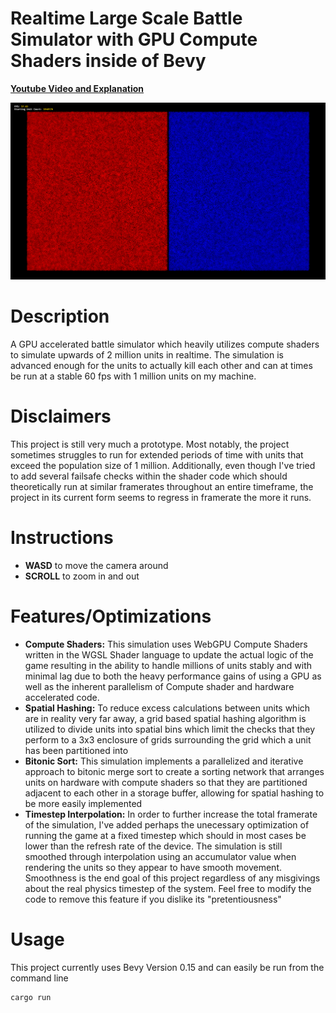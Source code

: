 # Realtime Large Scale Battle Simulator with GPU Compute Shaders inside of Bevy
[**Youtube Video and Explanation**]()

![Teaser](img/1million.png)

Description
============
A GPU accelerated battle simulator which heavily utilizes compute shaders to simulate upwards of 2 million units in realtime. The simulation is advanced enough for the units to actually kill each other and can at times be run at a stable 60 fps with 1 million units on my machine.

Disclaimers
===========
This project is still very much a prototype. Most notably, the project sometimes struggles to run for extended periods of time with units that exceed the population size of 1 million. Additionally, even though I've tried to add several failsafe checks within the shader code which should theoretically run at similar framerates throughout an entire timeframe, the project in its current form seems to regress in framerate the more it runs.

Instructions
============
* **WASD** to move the camera around
* **SCROLL** to zoom in and out

Features/Optimizations
=============
* **Compute Shaders:** This simulation uses WebGPU Compute Shaders written in the WGSL Shader language to update the actual logic of the game resulting in the ability to handle millions of units stably and with minimal lag due to both the heavy performance gains of using a GPU as well as the inherent parallelism of Compute shader and hardware accelerated code.
* **Spatial Hashing:** To reduce excess calculations between units which are in reality very far away, a grid based spatial hashing algorithm is utilized to divide units into spatial bins which limit the checks that they perform to a 3x3 enclosure of grids surrounding the grid which a unit has been partitioned into
* **Bitonic Sort:** This simulation implements a parallelized and iterative approach to bitonic merge sort to create a sorting network that arranges units on hardware with compute shaders so that they are partitioned adjacent to each other in a storage buffer, allowing for spatial hashing to be more easily implemented
* **Timestep Interpolation:** In order to further increase the total framerate of the simulation, I've added perhaps the unecessary optimization of running the game at a fixed timestep which should in most cases be lower than the refresh rate of the device. The simulation is still smoothed through interpolation using an accumulator value when rendering the units so they appear to have smooth movement. Smoothness is the end goal of this project regardless of any misgivings about the real physics timestep of the system. Feel free to modify the code to remove this feature if you dislike its "pretentiousness"

Usage
=====
This project currently uses Bevy Version 0.15 and can easily be run from the command line
```
cargo run
```
